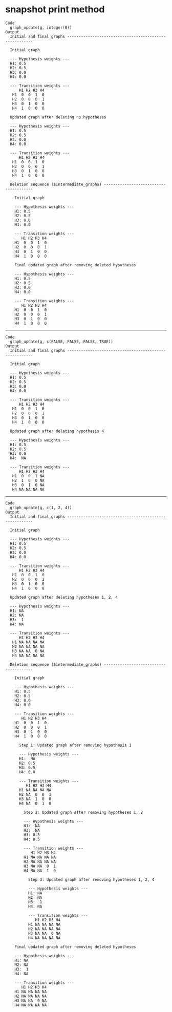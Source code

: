 # snapshot print method

    Code
      graph_update(g, integer(0))
    Output
      Initial and final graphs -------------------------------------------------------
      
      Initial graph
      
      --- Hypothesis weights ---
      H1: 0.5
      H2: 0.5
      H3: 0.0
      H4: 0.0
      
      --- Transition weights ---
          H1 H2 H3 H4
       H1  0  0  1  0
       H2  0  0  0  1
       H3  0  1  0  0
       H4  1  0  0  0
      
      Updated graph after deleting no hypotheses
      
      --- Hypothesis weights ---
      H1: 0.5
      H2: 0.5
      H3: 0.0
      H4: 0.0
      
      --- Transition weights ---
          H1 H2 H3 H4
       H1  0  0  1  0
       H2  0  0  0  1
       H3  0  1  0  0
       H4  1  0  0  0
      
      Deletion sequence ($intermediate_graphs) ---------------------------------------
      
        Initial graph
      
        --- Hypothesis weights ---
        H1: 0.5
        H2: 0.5
        H3: 0.0
        H4: 0.0
      
        --- Transition weights ---
           H1 H2 H3 H4
        H1  0  0  1  0
        H2  0  0  0  1
        H3  0  1  0  0
        H4  1  0  0  0
      
        Final updated graph after removing deleted hypotheses
      
        --- Hypothesis weights ---
        H1: 0.5
        H2: 0.5
        H3: 0.0
        H4: 0.0
      
        --- Transition weights ---
           H1 H2 H3 H4
        H1  0  0  1  0
        H2  0  0  0  1
        H3  0  1  0  0
        H4  1  0  0  0
      

---

    Code
      graph_update(g, c(FALSE, FALSE, FALSE, TRUE))
    Output
      Initial and final graphs -------------------------------------------------------
      
      Initial graph
      
      --- Hypothesis weights ---
      H1: 0.5
      H2: 0.5
      H3: 0.0
      H4: 0.0
      
      --- Transition weights ---
          H1 H2 H3 H4
       H1  0  0  1  0
       H2  0  0  0  1
       H3  0  1  0  0
       H4  1  0  0  0
      
      Updated graph after deleting hypothesis 4
      
      --- Hypothesis weights ---
      H1: 0.5
      H2: 0.5
      H3: 0.0
      H4:  NA
      
      --- Transition weights ---
          H1 H2 H3 H4
       H1  0  0  1 NA
       H2  1  0  0 NA
       H3  0  1  0 NA
       H4 NA NA NA NA

---

    Code
      graph_update(g, c(1, 2, 4))
    Output
      Initial and final graphs -------------------------------------------------------
      
      Initial graph
      
      --- Hypothesis weights ---
      H1: 0.5
      H2: 0.5
      H3: 0.0
      H4: 0.0
      
      --- Transition weights ---
          H1 H2 H3 H4
       H1  0  0  1  0
       H2  0  0  0  1
       H3  0  1  0  0
       H4  1  0  0  0
      
      Updated graph after deleting hypotheses 1, 2, 4
      
      --- Hypothesis weights ---
      H1: NA
      H2: NA
      H3:  1
      H4: NA
      
      --- Transition weights ---
          H1 H2 H3 H4
       H1 NA NA NA NA
       H2 NA NA NA NA
       H3 NA NA  0 NA
       H4 NA NA NA NA
      
      Deletion sequence ($intermediate_graphs) ---------------------------------------
      
        Initial graph
      
        --- Hypothesis weights ---
        H1: 0.5
        H2: 0.5
        H3: 0.0
        H4: 0.0
      
        --- Transition weights ---
           H1 H2 H3 H4
        H1  0  0  1  0
        H2  0  0  0  1
        H3  0  1  0  0
        H4  1  0  0  0
      
          Step 1: Updated graph after removing hypothesis 1
      
          --- Hypothesis weights ---
          H1:  NA
          H2: 0.5
          H3: 0.5
          H4: 0.0
      
          --- Transition weights ---
             H1 H2 H3 H4
          H1 NA NA NA NA
          H2 NA  0  0  1
          H3 NA  1  0  0
          H4 NA  0  1  0
      
            Step 2: Updated graph after removing hypotheses 1, 2
      
            --- Hypothesis weights ---
            H1:  NA
            H2:  NA
            H3: 0.5
            H4: 0.5
      
            --- Transition weights ---
               H1 H2 H3 H4
            H1 NA NA NA NA
            H2 NA NA NA NA
            H3 NA NA  0  1
            H4 NA NA  1  0
      
              Step 3: Updated graph after removing hypotheses 1, 2, 4
      
              --- Hypothesis weights ---
              H1: NA
              H2: NA
              H3:  1
              H4: NA
      
              --- Transition weights ---
                 H1 H2 H3 H4
              H1 NA NA NA NA
              H2 NA NA NA NA
              H3 NA NA  0 NA
              H4 NA NA NA NA
      
        Final updated graph after removing deleted hypotheses
      
        --- Hypothesis weights ---
        H1: NA
        H2: NA
        H3:  1
        H4: NA
      
        --- Transition weights ---
           H1 H2 H3 H4
        H1 NA NA NA NA
        H2 NA NA NA NA
        H3 NA NA  0 NA
        H4 NA NA NA NA
      

